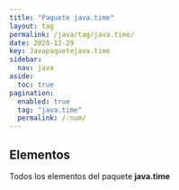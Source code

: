 ```yaml
---
title: "Paquete java.time"
layout: tag
permalink: /java/tag/java.time/
date: 2020-12-29
key: Javapaquetejava.time
sidebar: 
  nav: java
aside: 
  toc: true
pagination: 
  enabled: true
  tag: "java.time"
  permalink: /:num/
---
```


<h2>Elementos</h2>
Todos los elementos del paquete <strong>java.time</strong>
